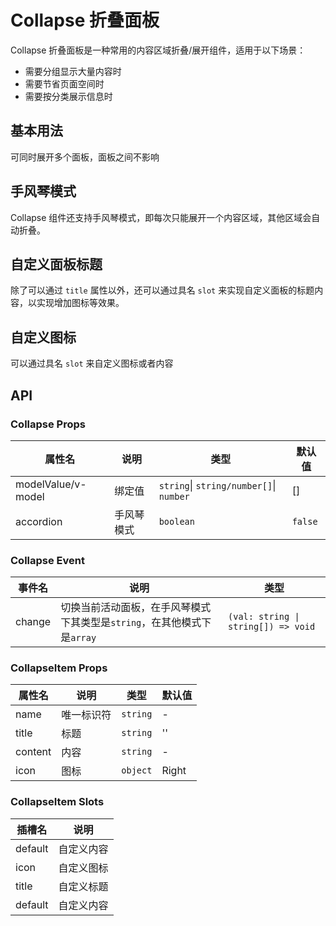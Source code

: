 # Collapse 折叠面板

Collapse 折叠面板是一种常用的内容区域折叠/展开组件，适用于以下场景：

- 需要分组显示大量内容时
- 需要节省页面空间时
- 需要按分类展示信息时

## 基本用法

可同时展开多个面板，面板之间不影响

<demo vue="../example/collapse/Basic.vue"/>

## 手风琴模式

Collapse 组件还支持手风琴模式，即每次只能展开一个内容区域，其他区域会自动折叠。

<demo vue="../example/collapse/Accordion.vue"/>

## 自定义面板标题

除了可以通过 `title` 属性以外，还可以通过具名 `slot` 来实现自定义面板的标题内容，以实现增加图标等效果。

<demo vue="../example/collapse/CustomTitle.vue"/>

## 自定义图标

可以通过具名 `slot` 来自定义图标或者内容

<demo vue="../example/collapse/CustomIcon.vue"/>

## API

### Collapse Props

| 属性名             | 说明       | 类型                                    | 默认值  |
| ------------------ | ---------- | --------------------------------------- | ------- |
| modelValue/v-model | 绑定值     | `string`\| `string/number[]`\| `number` | []      |
| accordion          | 手风琴模式 | `boolean`                               | `false` |

### Collapse Event

| 事件名 | 说明                                                                    | 类型                                |
| ------ | ----------------------------------------------------------------------- | ----------------------------------- |
| change | 切换当前活动面板，在手风琴模式下其类型是`string`，在其他模式下是`array` | `(val: string \| string[]) => void` |

### CollapseItem Props

| 属性名  | 说明       | 类型     | 默认值 |
| ------- | ---------- | -------- | ------ |
| name    | 唯一标识符 | `string` | -      |
| title   | 标题       | `string` | ''     |
| content | 内容       | `string` | -      |
| icon    | 图标       | `object` | Right  |

### CollapseItem Slots

| 插槽名  | 说明       |
| ------- | ---------- |
| default | 自定义内容 |
| icon    | 自定义图标 |
| title   | 自定义标题 |
| default | 自定义内容 |
